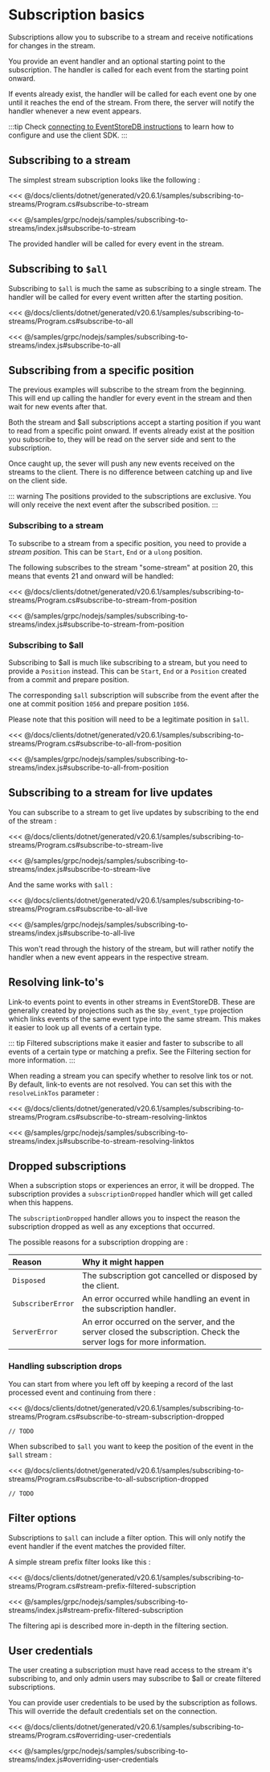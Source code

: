# Subscription basics

Subscriptions allow you to subscribe to a stream and receive notifications for changes in the stream.

You provide an event handler and an optional starting point to the subscription. The handler is called for each event from the starting point onward.

If events already exist, the handler will be called for each event one by one until it reaches the end of the stream. From there, the server will notify the handler whenever a new event appears.

:::tip
Check [connecting to EventStoreDB instructions](../getting-started/connecting.md#required-packages) to learn how to configure and use the client SDK.
:::

## Subscribing to a stream

The simplest stream subscription looks like the following :

<xode-group>
<xode-block title="C#">

<<< @/docs/clients/dotnet/generated/v20.6.1/samples/subscribing-to-streams/Program.cs#subscribe-to-stream
</xode-block>
<xode-block title="NodeJS">

<<< @/samples/grpc/nodejs/samples/subscribing-to-streams/index.js#subscribe-to-stream
</xode-block>
</xode-group>

The provided handler will be called for every event in the stream.

## Subscribing to `$all`

Subscribing to `$all` is much the same as subscribing to a single stream. The handler will be called for every event written after the starting position.

<xode-group>
<xode-block title="C#">

<<< @/docs/clients/dotnet/generated/v20.6.1/samples/subscribing-to-streams/Program.cs#subscribe-to-all
</xode-block>
<xode-block title="NodeJS">

<<< @/samples/grpc/nodejs/samples/subscribing-to-streams/index.js#subscribe-to-all
</xode-block>
</xode-group>

## Subscribing from a specific position

The previous examples will subscribe to the stream from the beginning. This will end up calling the handler for every event in the stream and then wait for new events after that.

Both the stream and $all subscriptions accept a starting position if you want to read from a specific point onward.
If events already exist at the position you subscribe to, they will be read on the server side and sent to the subscription.

Once caught up, the sever will push any new events received on the streams to the client. There is no difference between catching up and live on the client side.

::: warning
The positions provided to the subscriptions are exclusive. You will only receive the next event after the subscribed position.
:::

### Subscribing to a stream

To subscribe to a stream from a specific position, you need to provide a *stream position*. This can be `Start`, `End` or a `ulong` position.

The following subscribes to the stream "some-stream" at position 20, this means that events 21 and onward will be handled:

<xode-group>
<xode-block title="C#">

<<< @/docs/clients/dotnet/generated/v20.6.1/samples/subscribing-to-streams/Program.cs#subscribe-to-stream-from-position
</xode-block>
<xode-block title="NodeJS">

<<< @/samples/grpc/nodejs/samples/subscribing-to-streams/index.js#subscribe-to-stream-from-position
</xode-block>
</xode-group>

### Subscribing to $all

Subscribing to $all is much like subscribing to a stream, but you need to provide a `Position` instead. This can be `Start`, `End` or a `Position` created from a commit and prepare position.

The corresponding `$all` subscription will subscribe from the event after the one at commit position `1056` and prepare position `1056`.

Please note that this position will need to be a legitimate position in `$all`.

<xode-group>
<xode-block title="C#">

<<< @/docs/clients/dotnet/generated/v20.6.1/samples/subscribing-to-streams/Program.cs#subscribe-to-all-from-position
</xode-block>
<xode-block title="NodeJS">

<<< @/samples/grpc/nodejs/samples/subscribing-to-streams/index.js#subscribe-to-all-from-position
</xode-block>
</xode-group>

## Subscribing to a stream for live updates

You can subscribe to a stream to get live updates by subscribing to the end of the stream :

<xode-group>
<xode-block title="C#">

<<< @/docs/clients/dotnet/generated/v20.6.1/samples/subscribing-to-streams/Program.cs#subscribe-to-stream-live
</xode-block>
<xode-block title="NodeJS">

<<< @/samples/grpc/nodejs/samples/subscribing-to-streams/index.js#subscribe-to-stream-live
</xode-block>
</xode-group>

And the same works with `$all` :

<xode-group>
<xode-block title="C#">

<<< @/docs/clients/dotnet/generated/v20.6.1/samples/subscribing-to-streams/Program.cs#subscribe-to-all-live
</xode-block>
<xode-block title="NodeJS">

<<< @/samples/grpc/nodejs/samples/subscribing-to-streams/index.js#subscribe-to-all-live
</xode-block>
</xode-group>

This won't read through the history of the stream, but will rather notify the handler when a new event appears in the respective stream.

## Resolving link-to's

Link-to events point to events in other streams in EventStoreDB. These are generally created by projections such as the `$by_event_type` projection which links events of the same event type into the same stream. This makes it easier to look up all events of a certain type.

::: tip
Filtered subscriptions make it easier and faster to subscribe to all events of a certain type or matching a prefix. See the Filtering section for more information.
:::

When reading a stream you can specify whether to resolve link tos or not. By default, link-to events are not resolved. You can set this with the `resolveLinkTos` parameter :

<xode-group>
<xode-block title="C#">

<<< @/docs/clients/dotnet/generated/v20.6.1/samples/subscribing-to-streams/Program.cs#subscribe-to-stream-resolving-linktos
</xode-block>
<xode-block title="NodeJS">

<<< @/samples/grpc/nodejs/samples/subscribing-to-streams/index.js#subscribe-to-stream-resolving-linktos
</xode-block>
</xode-group>

## Dropped subscriptions

When a subscription stops or experiences an error, it will be dropped. The subscription provides a `subscriptionDropped` handler which will get called when this happens.

The `subscriptionDropped` handler allows you to inspect the reason the subscription dropped as well as any exceptions that occurred.

The possible reasons for a subscription dropping are :

| Reason | Why it might happen |
| :----- | :------------------ |
| `Disposed` | The subscription got cancelled or disposed by the client. |
| `SubscriberError` | An error occurred while handling an event in the subscription handler. |
| `ServerError` | An error occurred on the server, and the server closed the subscription. Check the server logs for more information. |

### Handling subscription drops

You can start from where you left off by keeping a record of the last processed event and continuing from there :

<xode-group>
<xode-block title="C#">

<<< @/docs/clients/dotnet/generated/v20.6.1/samples/subscribing-to-streams/Program.cs#subscribe-to-stream-subscription-dropped
</xode-block>
<xode-block title="NodeJS">

```
// TODO
```
</xode-block>
</xode-group>

When subscribed to `$all` you want to keep the position of the event in the `$all` stream :

<xode-group>
<xode-block title="C#">

<<< @/docs/clients/dotnet/generated/v20.6.1/samples/subscribing-to-streams/Program.cs#subscribe-to-all-subscription-dropped
</xode-block>
<xode-block title="NodeJS">

```
// TODO
```
</xode-block>
</xode-group>

## Filter options

Subscriptions to `$all` can include a filter option. This will only notify the event handler if the event matches the provided filter.

A simple stream prefix filter looks like this :

<xode-group>
<xode-block title="C#">

<<< @/docs/clients/dotnet/generated/v20.6.1/samples/subscribing-to-streams/Program.cs#stream-prefix-filtered-subscription
</xode-block>
<xode-block title="NodeJS">

<<< @/samples/grpc/nodejs/samples/subscribing-to-streams/index.js#stream-prefix-filtered-subscription
</xode-block>
</xode-group>

The filtering api is described more in-depth in the filtering section. 

## User credentials

The user creating a subscription must have read access to the stream it's subscribing to, and only admin users may subscribe to $all or create filtered subscriptions.

You can provide user credentials to be used by the subscription as follows. This will override the default credentials set on the connection.

<xode-group>
<xode-block title="C#">

<<< @/docs/clients/dotnet/generated/v20.6.1/samples/subscribing-to-streams/Program.cs#overriding-user-credentials
</xode-block>
<xode-block title="NodeJS">

<<< @/samples/grpc/nodejs/samples/subscribing-to-streams/index.js#overriding-user-credentials
</xode-block>
</xode-group>


